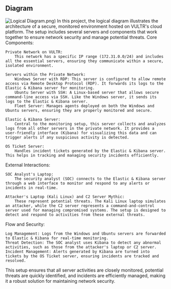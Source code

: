 
## Diagram
![Logical Diagram](images/setup_diagram.drawio(1)).png)
In this project, the logical diagram illustrates the architecture of a secure, monitored environment hosted on VULTR's cloud platform. The setup includes several servers and components that work together to ensure network security and manage potential threats.
Core Components:

    Private Network on VULTR:
        This network has a specific IP range (172.31.0.0/24) and includes all the essential servers, ensuring they communicate within a secure, isolated environment.

    Servers within the Private Network:
        Windows Server with RDP: This server is configured to allow remote access via Remote Desktop Protocol (RDP). It forwards its logs to the Elastic & Kibana server for monitoring.
        Ubuntu Server with SSH: A Linux-based server that allows secure command-line access via SSH. Like the Windows server, it sends its logs to the Elastic & Kibana server.
        Fleet Server: Manages agents deployed on both the Windows and Ubuntu servers, ensuring they are properly monitored and secure.

    Elastic & Kibana Server:
        Central to the monitoring setup, this server collects and analyzes logs from all other servers in the private network. It provides a user-friendly interface (Kibana) for visualizing this data and can trigger alerts if any suspicious activity is detected.

    OS Ticket Server:
        Handles incident tickets generated by the Elastic & Kibana server. This helps in tracking and managing security incidents efficiently.

External Interactions:

    SOC Analyst's Laptop:
        The security analyst (SOC) connects to the Elastic & Kibana server through a web interface to monitor and respond to any alerts or incidents in real-time.

    Attacker's Laptop (Kali Linux) and C2 Server Mythic:
        These represent potential threats. The Kali Linux laptop simulates an attacker, while the C2 server represents a command-and-control server used for managing compromised systems. The setup is designed to detect and respond to activities from these external threats.

Flow and Security:

    Log Management: Logs from the Windows and Ubuntu servers are forwarded to Elastic & Kibana for real-time monitoring.
    Threat Detection: The SOC analyst uses Kibana to detect any abnormal activities, such as those from the attacker's laptop or C2 server.
    Incident Management: Alerts generated by Kibana are turned into tickets by the OS Ticket server, ensuring incidents are tracked and resolved.

This setup ensures that all server activities are closely monitored, potential threats are quickly identified, and incidents are efficiently managed, making it a robust solution for maintaining network security.
